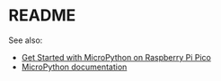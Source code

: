 
# README

See also:

- [Get Started with MicroPython on Raspberry Pi Pico](https://hackspace.raspberrypi.com/books/micropython-pico)
- [MicroPython documentation](https://docs.micropython.org/en/latest/)
